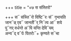 +++
title = "०७ स संस्तिरो"

+++
स᳓ संस्ति᳓रो विष्टि᳓रः सं᳓ गृभायति  
जान᳓न्न् एव᳓ जानती᳓र् नि᳓त्य आ᳓ शये  
पु᳓नर् वर्धन्ते अ᳓पि यन्ति देवि᳓यम्  
अन्य᳓द् व᳓र्पः पितरोः᳓+ कृण्वते स᳓चा